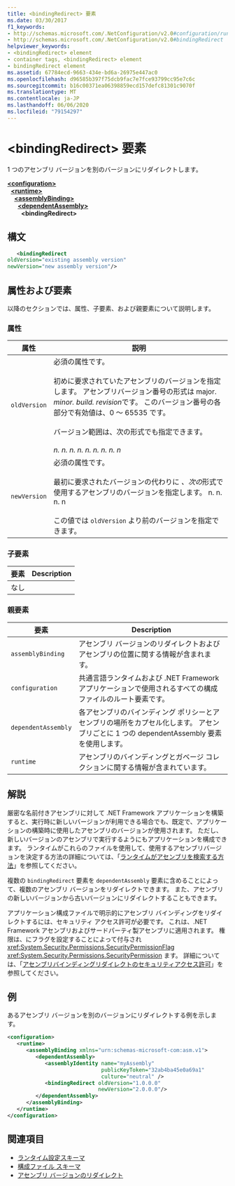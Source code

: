 ```yaml
---
title: <bindingRedirect> 要素
ms.date: 03/30/2017
f1_keywords:
- http://schemas.microsoft.com/.NetConfiguration/v2.0#configuration/runtime/assemblyBinding/dependentAssembly/bindingRedirect
- http://schemas.microsoft.com/.NetConfiguration/v2.0#bindingRedirect
helpviewer_keywords:
- <bindingRedirect> element
- container tags, <bindingRedirect> element
- bindingRedirect element
ms.assetid: 67784ecd-9663-434e-bd6a-26975e447ac0
ms.openlocfilehash: d96585b397f75dcb9fac7e7fce93799cc95e7c6c
ms.sourcegitcommit: b16c00371ea06398859ecd157defc81301c9070f
ms.translationtype: MT
ms.contentlocale: ja-JP
ms.lasthandoff: 06/06/2020
ms.locfileid: "79154297"
---
```

# <a name="bindingredirect-element"></a>\<bindingRedirect> 要素
1 つのアセンブリ バージョンを別のバージョンにリダイレクトします。  
  
[**\<configuration>**](../configuration-element.md)\
&nbsp;&nbsp;[**\<runtime>**](runtime-element.md)\
&nbsp;&nbsp;&nbsp;&nbsp;[**\<assemblyBinding>**](assemblybinding-element-for-runtime.md)\
&nbsp;&nbsp;&nbsp;&nbsp;&nbsp;&nbsp;[**\<dependentAssembly>**](dependentassembly-element.md)\
&nbsp;&nbsp;&nbsp;&nbsp;&nbsp;&nbsp;&nbsp;&nbsp;**\<bindingRedirect>**  
  
## <a name="syntax"></a>構文  
  
```xml  
   <bindingRedirect
oldVersion="existing assembly version"  
newVersion="new assembly version"/>  
```  
  
## <a name="attributes-and-elements"></a>属性および要素  
 以降のセクションでは、属性、子要素、および親要素について説明します。  
  
### <a name="attributes"></a>属性  
  
|属性|説明|  
|---------------|-----------------|  
|`oldVersion`|必須の属性です。<br /><br /> 初めに要求されていたアセンブリのバージョンを指定します。 アセンブリバージョン番号の形式は major. *minor. build. revision*です。 このバージョン番号の各部分で有効値は、0 ～ 65535 です。<br /><br /> バージョン範囲は、次の形式でも指定できます。<br /><br /> *n. n. n. n. n. n. n. n. n*|  
|`newVersion`|必須の属性です。<br /><br /> 最初に要求されたバージョンの代わりに *、次の*形式で使用するアセンブリのバージョンを指定します。 n. n. n. n<br /><br /> この値では `oldVersion` より前のバージョンを指定できます。|  
  
### <a name="child-elements"></a>子要素  
  
|要素|Description|  
|-------------|-----------------|  
|なし||  
  
### <a name="parent-elements"></a>親要素  
  
|要素|Description|  
|-------------|-----------------|  
|`assemblyBinding`|アセンブリ バージョンのリダイレクトおよびアセンブリの位置に関する情報が含まれます。|  
|`configuration`|共通言語ランタイムおよび .NET Framework アプリケーションで使用されるすべての構成ファイルのルート要素です。|  
|`dependentAssembly`|各アセンブリのバインディング ポリシーとアセンブリの場所をカプセル化します。 アセンブリごとに 1 つの dependentAssembly 要素を使用します。|  
|`runtime`|アセンブリのバインディングとガベージ コレクションに関する情報が含まれています。|  
  
## <a name="remarks"></a>解説  
 厳密な名前付きアセンブリに対して .NET Framework アプリケーションを構築すると、実行時に新しいバージョンが利用できる場合でも、既定で、アプリケーションの構築時に使用したアセンブリのバージョンが使用されます。 ただし、新しいバージョンのアセンブリで実行するようにもアプリケーションを構成できます。 ランタイムがこれらのファイルを使用して、使用するアセンブリバージョンを決定する方法の詳細については、「[ランタイムがアセンブリを検索する方法](../../../deployment/how-the-runtime-locates-assemblies.md)」を参照してください。  
  
 複数の `bindingRedirect` 要素を `dependentAssembly` 要素に含めることによって、複数のアセンブリ バージョンをリダイレクトできます。 また、アセンブリの新しいバージョンから古いバージョンにリダイレクトすることもできます。  
  
 アプリケーション構成ファイルで明示的にアセンブリ バインディングをリダイレクトするには、セキュリティ アクセス許可が必要です。 これは、.NET Framework アセンブリおよびサードパーティ製アセンブリに適用されます。 権限は、にフラグを設定することによって付与され <xref:System.Security.Permissions.SecurityPermissionFlag> <xref:System.Security.Permissions.SecurityPermission> ます。 詳細については、「[アセンブリバインディングリダイレクトのセキュリティアクセス許可](../../assembly-binding-redirection-security-permission.md)」を参照してください。  
  
## <a name="example"></a>例  
 あるアセンブリ バージョンを別のバージョンにリダイレクトする例を示します。  
  
```xml  
<configuration>  
   <runtime>  
      <assemblyBinding xmlns="urn:schemas-microsoft-com:asm.v1">  
         <dependentAssembly>  
            <assemblyIdentity name="myAssembly"  
                              publicKeyToken="32ab4ba45e0a69a1"  
                              culture="neutral" />  
            <bindingRedirect oldVersion="1.0.0.0"  
                             newVersion="2.0.0.0"/>  
         </dependentAssembly>  
      </assemblyBinding>  
   </runtime>  
</configuration>  
```  
  
## <a name="see-also"></a>関連項目

- [ランタイム設定スキーマ](index.md)
- [構成ファイル スキーマ](../index.md)
- [アセンブリ バージョンのリダイレクト](../../redirect-assembly-versions.md)

